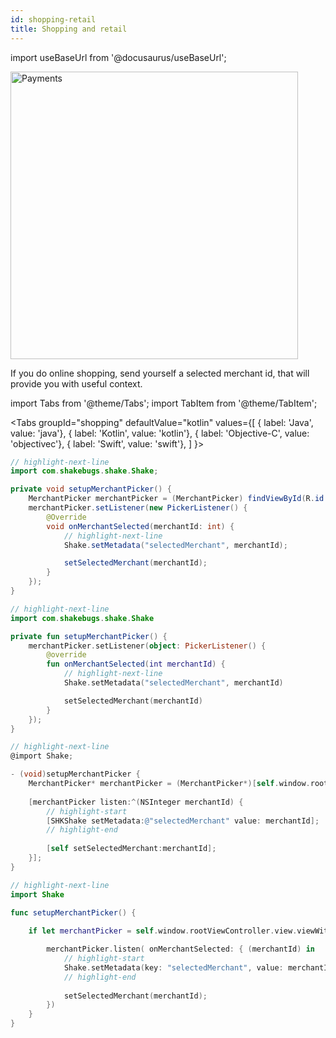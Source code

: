 ```yaml
---
id: shopping-retail
title: Shopping and retail
---
```


import useBaseUrl from '@docusaurus/useBaseUrl';

<div class='text--center'>
<img
  alt='Payments'
  src={useBaseUrl('img/docs-payments@2x.png')}
  width='460'
/>
</div>

If you do online shopping, send yourself a selected merchant id, that will provide you with useful context.

import Tabs from '@theme/Tabs';
import TabItem from '@theme/TabItem';

<Tabs
  groupId="shopping"
  defaultValue="kotlin"
  values={[
    { label: 'Java', value: 'java'},
    { label: 'Kotlin', value: 'kotlin'},
    { label: 'Objective-C', value: 'objectivec'},
    { label: 'Swift', value: 'swift'},
  ]
}>

<TabItem value="java">

```java title="App.java"
// highlight-next-line
import com.shakebugs.shake.Shake;

private void setupMerchantPicker() {
    MerchantPicker merchantPicker = (MerchantPicker) findViewById(R.id.merchant_picker);
    merchantPicker.setListener(new PickerListener() {
        @Override
        void onMerchantSelected(merchantId: int) {
            // highlight-next-line
            Shake.setMetadata("selectedMerchant", merchantId);

            setSelectedMerchant(merchantId);
        }
    });
}
```
</TabItem>

<TabItem value="kotlin">

```kotlin title="App.kt"
// highlight-next-line
import com.shakebugs.shake.Shake

private fun setupMerchantPicker() {
    merchantPicker.setListener(object: PickerListener() {
        @override
        fun onMerchantSelected(int merchantId) {
            // highlight-next-line
            Shake.setMetadata("selectedMerchant", merchantId)

            setSelectedMerchant(merchantId)
        }
    });
}
```

</TabItem>

<TabItem value="objectivec">

```objectivec title="AppDelegate.m"
// highlight-next-line
@import Shake;

- (void)setupMerchantPicker {
    MerchantPicker* merchantPicker = (MerchantPicker*)[self.window.rootViewController.view viewWithTag: MerchantPickerTagId];
    
    [merchantPicker listen:^(NSInteger merchantId) {
        // highlight-start
        [SHKShake setMetadata:@"selectedMerchant" value: merchantId];
        // highlight-end
        
        [self setSelectedMerchant:merchantId];
    }];
}
```

</TabItem>

<TabItem value="swift">

```swift title="AppDelegate.swift"
// highlight-next-line
import Shake

func setupMerchantPicker() {
   
    if let merchantPicker = self.window.rootViewController.view.viewWithTag(MerchantPickerTagId) as? MerchantPicker {

        merchantPicker.listen( onMerchantSelected: { (merchantId) in
            // highlight-start
            Shake.setMetadata(key: "selectedMerchant", value: merchantId)
            // highlight-end
            
            setSelectedMerchant(merchantId);
        })
    }
}
```

</TabItem>

</Tabs>
